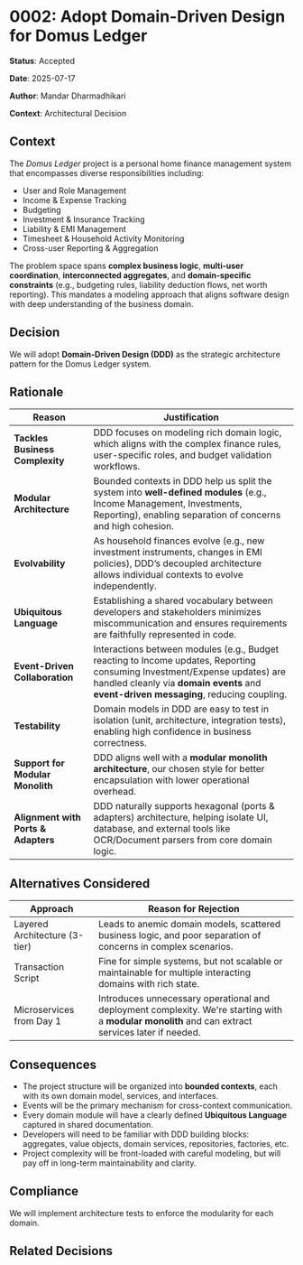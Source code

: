 # 0002: Adopt Domain-Driven Design for Domus Ledger

**Status**: Accepted

**Date**: 2025-07-17

**Author**: Mandar Dharmadhikari

**Context**: Architectural Decision

## Context

The *Domus Ledger* project is a personal home finance management system that encompasses diverse responsibilities including:

- User and Role Management
- Income & Expense Tracking
- Budgeting
- Investment & Insurance Tracking
- Liability & EMI Management
- Timesheet & Household Activity Monitoring
- Cross-user Reporting & Aggregation

The problem space spans **complex business logic**, **multi-user coordination**, **interconnected aggregates**, and **domain-specific constraints** (e.g., budgeting rules, liability deduction flows, net worth reporting). This mandates a modeling approach that aligns software design with deep understanding of the business domain.


## Decision

We will adopt **Domain-Driven Design (DDD)** as the strategic architecture pattern for the Domus Ledger system.

## Rationale

| Reason | Justification |
|--------|---------------|
| **Tackles Business Complexity** | DDD focuses on modeling rich domain logic, which aligns with the complex finance rules, user-specific roles, and budget validation workflows. |
| **Modular Architecture** | Bounded contexts in DDD help us split the system into **well-defined modules** (e.g., Income Management, Investments, Reporting), enabling separation of concerns and high cohesion. |
| **Evolvability** | As household finances evolve (e.g., new investment instruments, changes in EMI policies), DDD’s decoupled architecture allows individual contexts to evolve independently. |
| **Ubiquitous Language** | Establishing a shared vocabulary between developers and stakeholders minimizes miscommunication and ensures requirements are faithfully represented in code. |
| **Event-Driven Collaboration** | Interactions between modules (e.g., Budget reacting to Income updates, Reporting consuming Investment/Expense updates) are handled cleanly via **domain events** and **event-driven messaging**, reducing coupling. |
| **Testability** | Domain models in DDD are easy to test in isolation (unit, architecture, integration tests), enabling high confidence in business correctness. |
| **Support for Modular Monolith** | DDD aligns well with a **modular monolith architecture**, our chosen style for better encapsulation with lower operational overhead. |
| **Alignment with Ports & Adapters** | DDD naturally supports hexagonal (ports & adapters) architecture, helping isolate UI, database, and external tools like OCR/Document parsers from core domain logic.

## Alternatives Considered

| Approach | Reason for Rejection |
|---------|-----------------------|
| Layered Architecture (3-tier) | Leads to anemic domain models, scattered business logic, and poor separation of concerns in complex scenarios. |
| Transaction Script | Fine for simple systems, but not scalable or maintainable for multiple interacting domains with rich state. |
| Microservices from Day 1 | Introduces unnecessary operational and deployment complexity. We're starting with a **modular monolith** and can extract services later if needed. |

## Consequences

- The project structure will be organized into **bounded contexts**, each with its own domain model, services, and interfaces.
- Events will be the primary mechanism for cross-context communication.
- Every domain module will have a clearly defined **Ubiquitous Language** captured in shared documentation.
- Developers will need to be familiar with DDD building blocks: aggregates, value objects, domain services, repositories, factories, etc.
- Project complexity will be front-loaded with careful modeling, but will pay off in long-term maintainability and clarity.

## Compliance

We will implement architecture tests to enforce the modularity for each domain.

## Related Decisions
